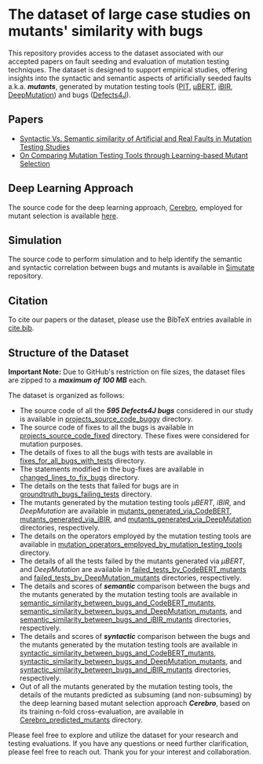# The dataset of large case studies on mutants' similarity with bugs

This repository provides access to the dataset associated with our accepted papers on fault seeding and evaluation of mutation testing techniques. The dataset is designed to support empirical studies, offering insights into the syntactic and semantic aspects of artificially seeded faults a.k.a. _**mutants**_, generated by mutation testing tools ([PIT](https://pitest.org), [μBERT](https://github.com/rdegiovanni/mbert), [iBIR](https://github.com/serval-uni-lu/IBIR), [DeepMutation](https://github.com/micheletufano/DeepMutation)) and bugs ([Defects4J](https://github.com/rjust/defects4j)).

## Papers

- [Syntactic Vs. Semantic similarity of Artificial and Real Faults in Mutation Testing Studies](https://ieeexplore.ieee.org/document/10136793)
- [On Comparing Mutation Testing Tools through Learning-based Mutant Selection](https://ieeexplore.ieee.org/document/10173980)

## Deep Learning Approach

The source code for the deep learning approach, [Cerebro](https://www.computer.org/csdl/journal/ts/2023/01/09677967/1A4SyVTjzhu), employed for mutant selection is available [here](https://github.com/garghub/Cerebro).

## Simulation

The source code to perform simulation and to help identify the semantic and syntactic correlation between bugs and mutants is available in [Simutate](https://github.com/garghub/simutate) repository.

## Citation

To cite our papers or the dataset, please use the BibTeX entries available in [cite.bib](cite.bib).

## Structure of the Dataset

**Important Note:** Due to GitHub's restriction on file sizes, the dataset files are zipped to a _**maximum of 100 MB**_ each.

The dataset is organized as follows:

- The source code of all the _**595 Defects4J bugs**_ considered in our study is available in [projects_source_code_buggy](projects_source_code_buggy) directory.
- The source code of fixes to all the bugs is available in [projects_source_code_fixed](projects_source_code_fixed) directory. These fixes were considered for mutation purposes.
- The details of fixes to all the bugs with tests are available in [fixes_for_all_bugs_with_tests](fixes_for_all_bugs_with_tests) directory.
- The statements modified in the bug-fixes are available in [changed_lines_to_fix_bugs](changed_lines_to_fix_bugs) directory.
- The details on the tests that failed for bugs are in [groundtruth_bugs_failing_tests](groundtruth_bugs_failing_tests) directory.
- The mutants generated by the mutation testing tools _μBERT_, _iBIR_, and _DeepMutation_ are available in [mutants_generated_via_CodeBERT](mutants_generated_via_CodeBERT), [mutants_generated_via_iBIR](mutants_generated_via_iBIR), and [mutants_generated_via_DeepMutation](mutants_generated_via_DeepMutation) directories, respectively.
- The details on the operators employed by the mutation testing tools are available in [mutation_operators_employed_by_mutation_testing_tools](mutation_operators_employed_by_mutation_testing_tools) directory.
- The details of all the tests failed by the mutants generated via _μBERT_, and _DeepMutation_ are available in [failed_tests_by_CodeBERT_mutants](failed_tests_by_CodeBERT_mutants) and [failed_tests_by_DeepMutation_mutants](failed_tests_by_DeepMutation_mutants) directories, respectively.
- The details and scores of _**semantic**_ comparison between the bugs and the mutants generated by the mutation testing tools are available in [semantic_similarity_between_bugs_and_CodeBERT_mutants](semantic_similarity_between_bugs_and_CodeBERT_mutants), [semantic_similarity_between_bugs_and_DeepMutation_mutants](semantic_similarity_between_bugs_and_DeepMutation_mutants), and [semantic_similarity_between_bugs_and_iBIR_mutants](semantic_similarity_between_bugs_and_iBIR_mutants) directories, respectively.
- The details and scores of _**syntactic**_ comparison between the bugs and the mutants generated by the mutation testing tools are available in [syntactic_similarity_between_bugs_and_CodeBERT_mutants](syntactic_similarity_between_bugs_and_CodeBERT_mutants), [syntactic_similarity_between_bugs_and_DeepMutation_mutants](syntactic_similarity_between_bugs_and_DeepMutation_mutants), and [syntactic_similarity_between_bugs_and_iBIR_mutants](syntactic_similarity_between_bugs_and_iBIR_mutants) directories, respectively.
- Out of all the mutants generated by the mutation testing tools, the details of the mutants predicted as subsuming (and non-subsuming) by the deep learning based mutant selection approach _**Cerebro**_, based on its training n-fold cross-evaluation, are available in [Cerebro_predicted_mutants](Cerebro_predicted_mutants) directory.

Please feel free to explore and utilize the dataset for your research and testing evaluations. If you have any questions or need further clarification, please feel free to reach out. Thank you for your interest and collaboration.
